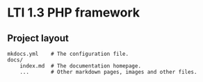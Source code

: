# LTI 1.3 PHP framework

## Project layout

    mkdocs.yml    # The configuration file.
    docs/
        index.md  # The documentation homepage.
        ...       # Other markdown pages, images and other files.
